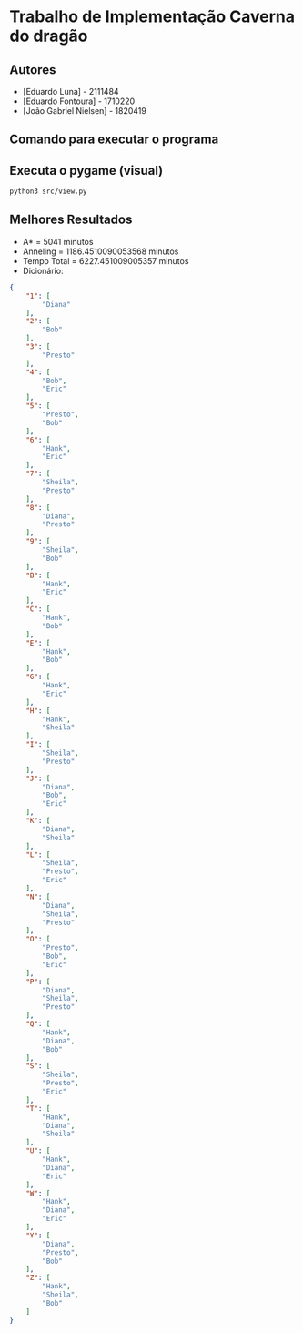 # Trabalho de Implementação Caverna do dragão

## Autores

- [Eduardo Luna] - 2111484
- [Eduardo Fontoura] - 1710220
- [João Gabriel Nielsen] - 1820419

## Comando para executar o programa

## Executa o pygame (visual)

```bash
python3 src/view.py
```

## Melhores Resultados

- A* = 5041 minutos
- Anneling = 1186.4510090053568 minutos
- Tempo Total = 6227.451009005357 minutos
- Dicionário:
  
```json
{
    "1": [
        "Diana"
    ],
    "2": [
        "Bob"
    ],
    "3": [
        "Presto"
    ],
    "4": [
        "Bob",
        "Eric"
    ],
    "5": [
        "Presto",
        "Bob"
    ],
    "6": [
        "Hank",
        "Eric"
    ],
    "7": [
        "Sheila",
        "Presto"
    ],
    "8": [
        "Diana",
        "Presto"
    ],
    "9": [
        "Sheila",
        "Bob"
    ],
    "B": [
        "Hank",
        "Eric"
    ],
    "C": [
        "Hank",
        "Bob"
    ],
    "E": [
        "Hank",
        "Bob"
    ],
    "G": [
        "Hank",
        "Eric"
    ],
    "H": [
        "Hank",
        "Sheila"
    ],
    "I": [
        "Sheila",
        "Presto"
    ],
    "J": [
        "Diana",
        "Bob",
        "Eric"
    ],
    "K": [
        "Diana",
        "Sheila"
    ],
    "L": [
        "Sheila",
        "Presto",
        "Eric"
    ],
    "N": [
        "Diana",
        "Sheila",
        "Presto"
    ],
    "O": [
        "Presto",
        "Bob",
        "Eric"
    ],
    "P": [
        "Diana",
        "Sheila",
        "Presto"
    ],
    "Q": [
        "Hank",
        "Diana",
        "Bob"
    ],
    "S": [
        "Sheila",
        "Presto",
        "Eric"
    ],
    "T": [
        "Hank",
        "Diana",
        "Sheila"
    ],
    "U": [
        "Hank",
        "Diana",
        "Eric"
    ],
    "W": [
        "Hank",
        "Diana",
        "Eric"
    ],
    "Y": [
        "Diana",
        "Presto",
        "Bob"
    ],
    "Z": [
        "Hank",
        "Sheila",
        "Bob"
    ]
}
```
